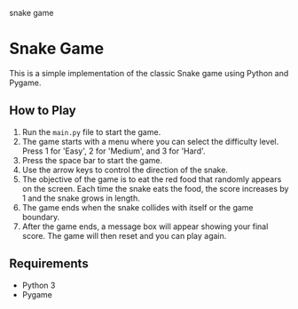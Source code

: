 snake game

# Snake Game

This is a simple implementation of the classic Snake game using Python and Pygame.

## How to Play

1. Run the `main.py` file to start the game.
2. The game starts with a menu where you can select the difficulty level. Press 1 for 'Easy', 2 for 'Medium', and 3 for 'Hard'.
3. Press the space bar to start the game.
4. Use the arrow keys to control the direction of the snake.
5. The objective of the game is to eat the red food that randomly appears on the screen. Each time the snake eats the food, the score increases by 1 and the snake grows in length.
6. The game ends when the snake collides with itself or the game boundary.
7. After the game ends, a message box will appear showing your final score. The game will then reset and you can play again.

## Requirements

- Python 3
- Pygame